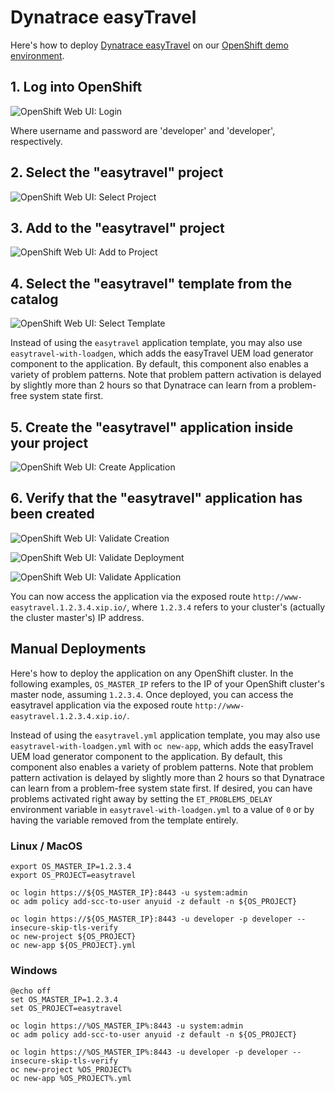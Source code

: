 # Dynatrace easyTravel

Here's how to deploy [Dynatrace easyTravel](https://community.dynatrace.com/community/display/DL/Demo+Applications+-+easyTravel) on our [OpenShift demo environment](https://github.com/dynatrace-innovationlab/openshift-demo-environment).

## 1. Log into OpenShift

![OpenShift Web UI: Login](https://github.com/dynatrace-innovationlab/openshift-demo-environment/raw/images/openshift-web-ui-login.png)

Where username and password are 'developer' and 'developer', respectively.

## 2. Select the "easytravel" project

![OpenShift Web UI: Select Project](https://github.com/dynatrace-innovationlab/openshift-demo-environment/raw/images/openshift-web-ui-easytravel-1.png)

## 3. Add to the "easytravel" project

![OpenShift Web UI: Add to Project](https://github.com/dynatrace-innovationlab/openshift-demo-environment/raw/images/openshift-web-ui-easytravel-2.png)

## 4. Select the "easytravel" template from the catalog

![OpenShift Web UI: Select Template](https://github.com/dynatrace-innovationlab/openshift-demo-environment/raw/images/openshift-web-ui-easytravel-3.png)

Instead of using the `easytravel` application template, you may also use `easytravel-with-loadgen`, which adds the easyTravel UEM load generator component to the application. By default, this component also enables a variety of problem patterns. Note that problem pattern activation is delayed by slightly more than 2 hours so that Dynatrace can learn from a problem-free system state first.

## 5. Create the "easytravel" application inside your project

![OpenShift Web UI: Create Application](https://github.com/dynatrace-innovationlab/openshift-demo-environment/raw/images/openshift-web-ui-easytravel-4.png)

## 6. Verify that the "easytravel" application has been created

![OpenShift Web UI: Validate Creation](https://github.com/dynatrace-innovationlab/openshift-demo-environment/raw/images/openshift-web-ui-easytravel-5.png)

![OpenShift Web UI: Validate Deployment](https://github.com/dynatrace-innovationlab/openshift-demo-environment/raw/images/openshift-web-ui-easytravel-6.png)

![OpenShift Web UI: Validate Application](https://github.com/dynatrace-innovationlab/openshift-demo-environment/raw/images/openshift-web-ui-easytravel-7.png)

You can now access the application via the exposed route `http://www-easytravel.1.2.3.4.xip.io/`, where `1.2.3.4` refers to your cluster's (actually the cluster master's) IP address.

## Manual Deployments

Here's how to deploy the application on any OpenShift cluster. In the following examples, `OS_MASTER_IP` refers to the IP of your OpenShift cluster's master node, assuming `1.2.3.4`. Once deployed, you can access the easytravel application via the exposed route `http://www-easytravel.1.2.3.4.xip.io/`.

Instead of using the `easytravel.yml` application template, you may also use `easytravel-with-loadgen.yml` with `oc new-app`, which adds the easyTravel UEM load generator component to the application. By default, this component also enables a variety of problem patterns. Note that problem pattern activation is delayed by slightly more than 2 hours so that Dynatrace can learn from a problem-free system state first. If desired, you can have problems activated right away by setting the `ET_PROBLEMS_DELAY` environment variable in `easytravel-with-loadgen.yml` to a value of `0` or by having the variable removed from the template entirely.

### Linux / MacOS

```
export OS_MASTER_IP=1.2.3.4
export OS_PROJECT=easytravel

oc login https://${OS_MASTER_IP}:8443 -u system:admin
oc adm policy add-scc-to-user anyuid -z default -n ${OS_PROJECT}

oc login https://${OS_MASTER_IP}:8443 -u developer -p developer --insecure-skip-tls-verify
oc new-project ${OS_PROJECT}
oc new-app ${OS_PROJECT}.yml
```

### Windows

```
@echo off
set OS_MASTER_IP=1.2.3.4
set OS_PROJECT=easytravel

oc login https://%OS_MASTER_IP%:8443 -u system:admin
oc adm policy add-scc-to-user anyuid -z default -n ${OS_PROJECT}

oc login https://%OS_MASTER_IP%:8443 -u developer -p developer --insecure-skip-tls-verify
oc new-project %OS_PROJECT%
oc new-app %OS_PROJECT%.yml
```
